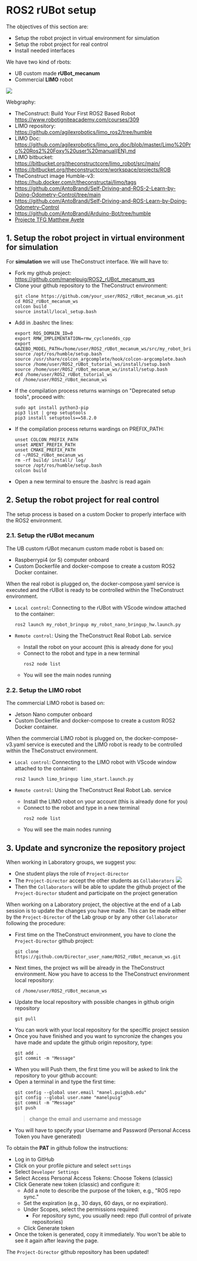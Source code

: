 # **ROS2 rUBot setup**

The objectives of this section are:
- Setup the robot project in virtual environment for simulation
- Setup the robot project for real control
- Install needed interfaces

We have two kind of rbots:
- UB custom made **rUBot_mecanum**
- Commercial **LIMO** robot

![](./Images/01_Setup/rUBot_Limo.png)

Webgraphy:
- TheConstruct: Build Your First ROS2 Based Robot https://www.robotigniteacademy.com/courses/309
- LIMO repository: https://github.com/agilexrobotics/limo_ros2/tree/humble
- LIMO Doc: https://github.com/agilexrobotics/limo_pro_doc/blob/master/Limo%20Pro%20Ros2%20Foxy%20user%20manual(EN).md
- LIMO bitbucket: https://bitbucket.org/theconstructcore/limo_robot/src/main/
- https://bitbucket.org/theconstructcore/workspace/projects/ROB
- TheConstruct image Humble-v3: https://hub.docker.com/r/theconstructai/limo/tags
- https://github.com/AntoBrandi/Self-Driving-and-ROS-2-Learn-by-Doing-Odometry-Control/tree/main
- https://github.com/AntoBrandi/Self-Driving-and-ROS-Learn-by-Doing-Odometry-Control
- https://github.com/AntoBrandi/Arduino-Bot/tree/humble
- [Projecte TFG Matthew Ayete](https://github.com/Mattyete/ROS2_LIMO_ws/blob/main/Documentation/LIMO_Manual.md)


## **1. Setup the robot project in virtual environment for simulation**

For **simulation** we will use TheConstruct interface. We will have to:
- Fork my github project:  https://github.com/manelpuig/ROS2_rUBot_mecanum_ws
- Clone your github repository to the TheConstruct environment:
  ```shell
  git clone https://github.com/your_user/ROS2_rUBot_mecanum_ws.git
  cd ROS2_rUBot_mecanum_ws
  colcon build
  source install/local_setup.bash
  ```
- Add in .bashrc the lines:
  ````shell
  export ROS_DOMAIN_ID=0
  export RMW_IMPLEMENTATION=rmw_cyclonedds_cpp
  export GAZEBO_MODEL_PATH=/home/user/ROS2_rUBot_mecanum_ws/src/my_robot_bringup/models:$GAZEBO_MODEL_PATH
  source /opt/ros/humble/setup.bash
  source /usr/share/colcon_argcomplete/hook/colcon-argcomplete.bash
  source /home/user/ROS2_rUBot_tutorial_ws/install/setup.bash
  source /home/user/ROS2_rUBot_mecanum_ws/install/setup.bash
  #cd /home/user/ROS2_rUBot_tutorial_ws
  cd /home/user/ROS2_rUBot_mecanum_ws
  ````
- If the compilation process returns warnings on "Deprecated setup tools", proceed with:
  ````shell
  sudo apt install python3-pip
  pip3 list | grep setuptools
  pip3 install setuptools==58.2.0
  ````
- If the compilation process returns wardings on PREFIX_PATH:
  ````shell
  unset COLCON_PREFIX_PATH
  unset AMENT_PREFIX_PATH
  unset CMAKE_PREFIX_PATH
  cd ~/ROS2_rUBot_mecanum_ws
  rm -rf build/ install/ log/
  source /opt/ros/humble/setup.bash
  colcon build
  ````
- Open a new terminal to ensure the .bashrc is read again

## **2. Setup the robot project for real control**

The setup process is based on a custom Docker to properly interface with the ROS2 environment.

### **2.1. Setup the rUBot mecanum**

The UB custom rUBot mecanum custom made robot is based on:
- Raspberrypi4 (or 5) computer onboard
- Custom Dockerfile and docker-compose to create a custom ROS2 Docker container.

When the real robot is plugged on, the docker-compose.yaml service is executed and the rUBot is ready to be controlled within the TheConstruct environment.

- `Local control`: Connecting to the rUBot with VScode window attached to the container:
  ````shell
  ros2 launch my_robot_bringup my_robot_nano_bringup_hw.launch.py
  ````

- `Remote control`: Using the TheConstruct Real Robot Lab. service
  - Install the robot on your account (this is already done for you)
  - Connect to the robot and type in a new terminal
    ````shell
    ros2 node list
    ````
  - You will see the main nodes running

### **2.2. Setup the LIMO robot**

The commercial LIMO robot is based on:
- Jetson Nano computer onboard
- Custom Dockerfile and docker-compose to create a custom ROS2 Docker container.

When the commercial LIMO robot is plugged on, the docker-compose-v3.yaml service is executed and the LIMO robot is ready to be controlled within the TheConstruct environment.

- `Local control`: Connecting to the LIMO robot with VScode window attached to the container:
  ````shell
  ros2 launch limo_bringup limo_start.launch.py
  ````

- `Remote control`: Using the TheConstruct Real Robot Lab. service
  - Install the LIMO robot on your account (this is already done for you)
  - Connect to the robot and type in a new terminal
    ````shell
    ros2 node list
    ````
  - You will see the main nodes running

## **3. Update and syncronize the repository project**

When working in Laboratory groups, we suggest you:
- One student plays the role of `Project-Director`
- The `Project-Director` accept the other students as `Collaborators`
![](./Images/01_Setup/github_collaborators.png)
- Then the `Collaborators` will be able to update the github project of the `Project-Director` student and participate on the project generation

When working on a Laboratory project, the objective at the end of a Lab session is to update the changes you have made. This can be made either by the `Project-Director` of the Lab group or by any other `Collaborator` following the procedure:
- First time on the TheConstruct environment, you have to clone the `Project-Director` github project:
  ````shell
  git clone https://github.com/Director_user_name/ROS2_rUBot_mecanum_ws.git
  ````
- Next times, the project ws will be already in the TheConstruct environment. Now you have to access to the TheConstruct environment local repository:
  ````shell
  cd /home/user/ROS2_rUBot_mecanum_ws
  ````
- Update the local repository with possible changes in github origin repository
  ````shell
  git pull
  ````
- You can work with your local repository for the speciffic project session
- Once you have finished and you want to syncronize the changes you have made and update the github origin repository, type:
  ````shell
  git add .
  git commit -m "Message"
  ````
- When you will Push them, the first time you will be asked to link the repository to your github account:
- Open a terminal in and type the first time:
  ```shell
  git config --global user.email "manel.puig@ub.edu"
  git config --global user.name "manelpuig"
  git commit -m "Message"
  git push
  ```
  > change the email and username and message
- You will have to specify your Username and Password (Personal Access Token you have generated)

To obtain the **PAT** in github follow the instructions:

  - Log in to GitHub
  - Click on your profile picture and select `settings`
  - Select `Developer Settings`
  - Select Access Personal Access Tokens: Choose Tokens (classic)
  - Click Generate new token (classic) and configure it:
    - Add a note to describe the purpose of the token, e.g., "ROS repo sync."
    - Set the expiration (e.g., 30 days, 60 days, or no expiration).
    - Under Scopes, select the permissions required:
      - For repository sync, you usually need: repo (full control of private repositories)
    - Click Generate token
  - Once the token is generated, copy it immediately. You won't be able to see it again after leaving the page.

The `Project-Director` github repository has been updated!